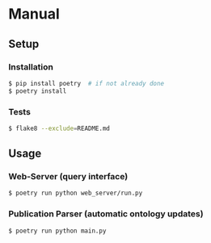 # Manual

## Setup

### Installation

```bash
$ pip install poetry  # if not already done
$ poetry install
```

### Tests

```bash
$ flake8 --exclude=README.md
```

## Usage

### Web-Server (query interface)

```bash
$ poetry run python web_server/run.py
```

### Publication Parser (automatic ontology updates)

```bash
$ poetry run python main.py
```
